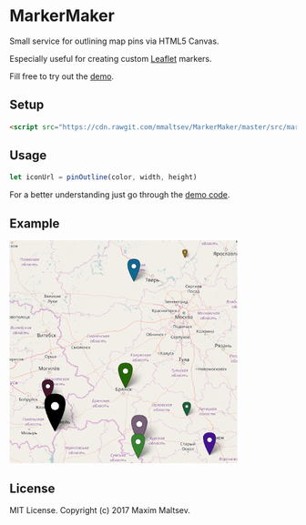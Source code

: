 # MarkerMaker
Small service for outlining map pins via HTML5 Canvas.

Especially useful for creating custom [Leaflet](http://leafletjs.com/) markers.

Fill free to try out the [demo](https://mmaltsev.github.io/MarkerMaker/example/).

## Setup
```html
<script src="https://cdn.rawgit.com/mmaltsev/MarkerMaker/master/src/marker-maker.min.js"></script>
```

## Usage
```javascript
let iconUrl = pinOutline(color, width, height)
```
For a better understanding just go through the [demo code](example/index.html).

## Example
<img src="../example/example.png" width="400" />

## License
MIT License. Copyright (c) 2017 Maxim Maltsev.
